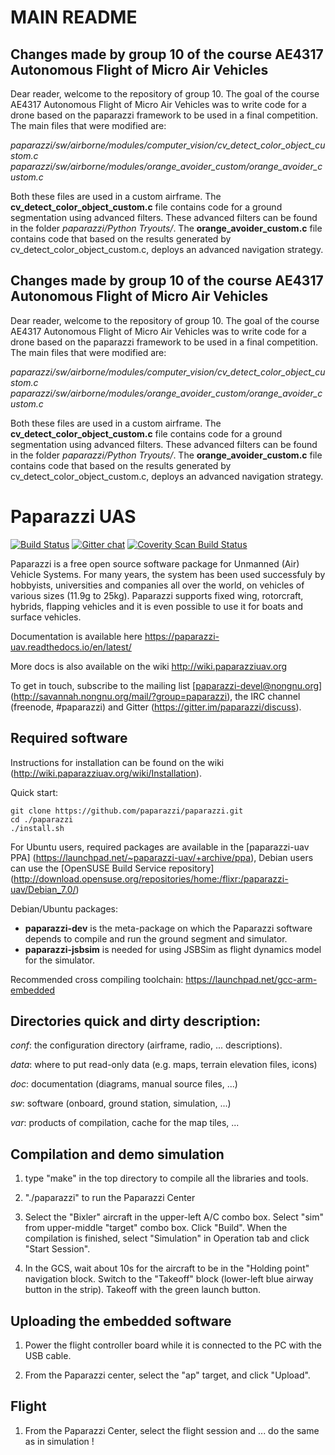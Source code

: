 # MAIN README
## **Changes made by group 10 of the course AE4317 Autonomous Flight of Micro Air Vehicles**
Dear reader, welcome to the repository of group 10. The goal of the course AE4317 Autonomous Flight of Micro Air Vehicles was to write code for a drone based on the paparazzi framework to be used in a final competition. The main files that were modified are:


*paparazzi/sw/airborne/modules/computer_vision/cv_detect_color_object_custom.c*<br>
*paparazzi/sw/airborne/modules/orange_avoider_custom/orange_avoider_custom.c*<br>

Both these files are used in a custom airframe. The **cv_detect_color_object_custom.c** file contains code for a ground segmentation using advanced filters. These advanced filters can be found in the folder *paparazzi/Python Tryouts/*. The **orange_avoider_custom.c** file contains code that based on the results generated by cv_detect_color_object_custom.c, deploys an advanced navigation strategy.




## **Changes made by group 10 of the course AE4317 Autonomous Flight of Micro Air Vehicles**
Dear reader, welcome to the repository of group 10. The goal of the course AE4317 Autonomous Flight of Micro Air Vehicles was to write code for a drone based on the paparazzi framework to be used in a final competition. The main files that were modified are:


*paparazzi/sw/airborne/modules/computer_vision/cv_detect_color_object_custom.c*<br>
*paparazzi/sw/airborne/modules/orange_avoider_custom/orange_avoider_custom.c*<br>

Both these files are used in a custom airframe. The **cv_detect_color_object_custom.c** file contains code for a ground segmentation using advanced filters. These advanced filters can be found in the folder *paparazzi/Python Tryouts/*. The **orange_avoider_custom.c** file contains code that based on the results generated by cv_detect_color_object_custom.c, deploys an advanced navigation strategy.


Paparazzi UAS
=============
[![Build Status](https://semaphoreci.com/api/v1/paparazziuav/paparazzi/branches/master/shields_badge.svg)](https://semaphoreci.com/paparazziuav/paparazzi) [![Gitter chat](https://badges.gitter.im/paparazzi/discuss.svg)](https://gitter.im/paparazzi/discuss)
<a href="https://scan.coverity.com/projects/paparazzi-paparazzi">
  <img alt="Coverity Scan Build Status"
       src="https://scan.coverity.com/projects/4928/badge.svg"/>
</a>

Paparazzi is a free open source software package for Unmanned (Air) Vehicle Systems.
For many years, the system has been used successfuly by hobbyists, universities and companies all over the world, on vehicles of various sizes (11.9g to 25kg).
Paparazzi supports fixed wing, rotorcraft, hybrids, flapping vehicles and it is even possible to use it for boats and surface vehicles.

Documentation is available here https://paparazzi-uav.readthedocs.io/en/latest/

More docs is also available on the wiki http://wiki.paparazziuav.org

To get in touch, subscribe to the mailing list [paparazzi-devel@nongnu.org] (http://savannah.nongnu.org/mail/?group=paparazzi), the IRC channel (freenode, #paparazzi) and Gitter (https://gitter.im/paparazzi/discuss).

Required software
-----------------

Instructions for installation can be found on the wiki (http://wiki.paparazziuav.org/wiki/Installation).

Quick start:

```
git clone https://github.com/paparazzi/paparazzi.git
cd ./paparazzi
./install.sh
```



For Ubuntu users, required packages are available in the [paparazzi-uav PPA] (https://launchpad.net/~paparazzi-uav/+archive/ppa),
Debian users can use the [OpenSUSE Build Service repository] (http://download.opensuse.org/repositories/home:/flixr:/paparazzi-uav/Debian_7.0/)

Debian/Ubuntu packages:
- **paparazzi-dev** is the meta-package on which the Paparazzi software depends to compile and run the ground segment and simulator.
- **paparazzi-jsbsim** is needed for using JSBSim as flight dynamics model for the simulator.

Recommended cross compiling toolchain: https://launchpad.net/gcc-arm-embedded


Directories quick and dirty description:
----------------------------------------

_conf_: the configuration directory (airframe, radio, ... descriptions).

_data_: where to put read-only data (e.g. maps, terrain elevation files, icons)

_doc_: documentation (diagrams, manual source files, ...)

_sw_: software (onboard, ground station, simulation, ...)

_var_: products of compilation, cache for the map tiles, ...


Compilation and demo simulation
-------------------------------

1. type "make" in the top directory to compile all the libraries and tools.

2. "./paparazzi" to run the Paparazzi Center

3. Select the "Bixler" aircraft in the upper-left A/C combo box.
  Select "sim" from upper-middle "target" combo box. Click "Build".
  When the compilation is finished, select "Simulation" in Operation tab and click "Start Session".

4. In the GCS, wait about 10s for the aircraft to be in the "Holding point" navigation block.
  Switch to the "Takeoff" block (lower-left blue airway button in the strip).
  Takeoff with the green launch button.

Uploading the embedded software
----------------------------------

1. Power the flight controller board while it is connected to the PC with the USB cable.

2. From the Paparazzi center, select the "ap" target, and click "Upload".


Flight
------

1.  From the Paparazzi Center, select the flight session and ... do the same as in simulation !
